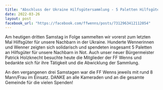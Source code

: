 ```yaml
---
title: "Abschluss der Ukraine Hilfsgütersammlung - 5 Paletten Hilfsgüter aus Wenns"
date: 2022-03-26
layout: post
facebook_url: "https://facebook.com/ffwenns/posts/7312963412112054"
---
```


Am heutigen dritten Samstag in Folge sammelten wir vorerst zum letzten Mal Hilfsgüter für unsere Nachbarn in der Ukraine. Hunderte Wennerinnen und Wenner zeigten sich solidarisch und spendeten insgesamt 5 Paletten an Hilfsgüter für unsere Nachbarn in Not. Auch unser neuer Bürgermeister Patrick Holzknecht besuchte heute die Mitglieder der FF Wenns und bedankte sich für ihre Tätigkeit und die Abwicklung der Sammlung.

An den vergangenen drei Samstagen war die FF Wenns jeweils mit rund 8 Mann/Frau im Einsatz. DANKE an alle Kameraden und an die gesamte Gemeinde für die vielen Spenden!